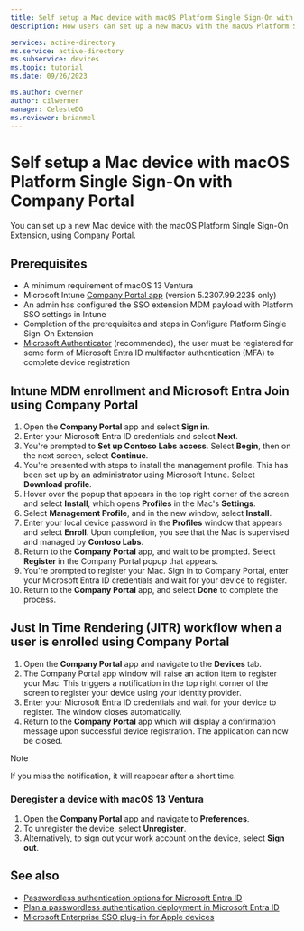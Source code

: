 ```yaml
---
title: Self setup a Mac device with macOS Platform Single Sign-On with Company Portal
description: How users can set up a new macOS with the macOS Platform Single Sign-On Extension, using Company Portal.

services: active-directory
ms.service: active-directory
ms.subservice: devices
ms.topic: tutorial
ms.date: 09/26/2023

ms.author: cwerner
author: cilwerner
manager: CelesteDG
ms.reviewer: brianmel
---
```


# Self setup a Mac device with macOS Platform Single Sign-On with Company Portal

You can set up a new Mac device with the macOS Platform Single Sign-On Extension, using Company Portal.

## Prerequisites

- A minimum requirement of macOS 13 Ventura
- Microsoft Intune [Company Portal app](/mem/intune/apps/apps-company-portal-macos) (version 5.2307.99.2235 only)
- An admin has configured the SSO extension MDM payload with Platform SSO settings in Intune
- Completion of the prerequisites and steps in Configure Platform Single Sign-On Extension
- [Microsoft Authenticator](https://support.microsoft.com/account-billing/how-to-use-the-microsoft-authenticator-app-9783c865-0308-42fb-a519-8cf666fe0acc) (recommended), the user must be registered for some form of Microsoft Entra ID multifactor authentication (MFA) to complete device registration

## Intune MDM enrollment and Microsoft Entra Join using Company Portal

1. Open the **Company Portal** app and select **Sign in**.
1. Enter your Microsoft Entra ID credentials and select **Next**.
1. You're prompted to **Set up Contoso Labs access**. Select **Begin**, then on the next screen, select **Continue**. <!--TODO: Insert slide 84 screenshot-->
1. You're presented with steps to install the management profile. This has been set up by an administrator using Microsoft Intune. Select **Download profile**. <!--TODO: Insert slide 87 screenshot-->
1. Hover over the popup that appears in the top right corner of the screen and select **Install**, which opens **Profiles** in the Mac's **Settings**. <!--TODO: Insert slide 89 screenshot-->
1. Select **Management Profile**, and in the new window, select **Install**. <!--TODO: Insert slide 90 screenshot-->
1. Enter your local device password in the **Profiles** window that appears and select **Enroll**. Upon completion, you see that the Mac is supervised and managed by **Contoso Labs**.
1. Return to the **Company Portal** app, and wait to be prompted. Select **Register** in the Company Portal popup that appears.<!--TODO: Insert slide 97 screenshot-->
1. You're prompted to register your Mac. Sign in to Company Portal, enter your Microsoft Entra ID credentials and wait for your device to register.
1. Return to the **Company Portal** app, and select **Done** to complete the process. <!--TODO: Insert slide 103 screenshot-->

## Just In Time Rendering (JITR) workflow when a user is enrolled using Company Portal

1. Open the **Company Portal** app and navigate to the **Devices** tab.
1. The Company Portal app window will raise an action item to register your Mac. This triggers a notification in the top right corner of the screen to register your device using your identity provider. <!--TODO: Insert slide 71 screenshot-->
1. Enter your Microsoft Entra ID credentials and wait for your device to register. The window closes automatically.
1. Return to the **Company Portal** app which will display a confirmation message upon successful device registration. The application can now be closed. <!--TODO: Insert slide 77 screenshot-->

> [!NOTE]
> If you miss the notification, it will reappear after a short time.

### Deregister a device with macOS 13 Ventura <!--TODO: macOS 14 tab-->

1. Open the **Company Portal** app and navigate to **Preferences**.
1. To unregister the device, select **Unregister**.
1. Alternatively, to sign out your work account on the device, select **Sign out**. <!--TODO: Insert slide 107 screenshot-->

## See also

- [Passwordless authentication options for Microsoft Entra ID](../authentication/concept-authentication-passwordless.md)
- [Plan a passwordless authentication deployment in Microsoft Entra ID](../authentication/howto-authentication-passwordless-deployment.md)
- [Microsoft Enterprise SSO plug-in for Apple devices](../../identity-platform/apple-sso-plugin.md)